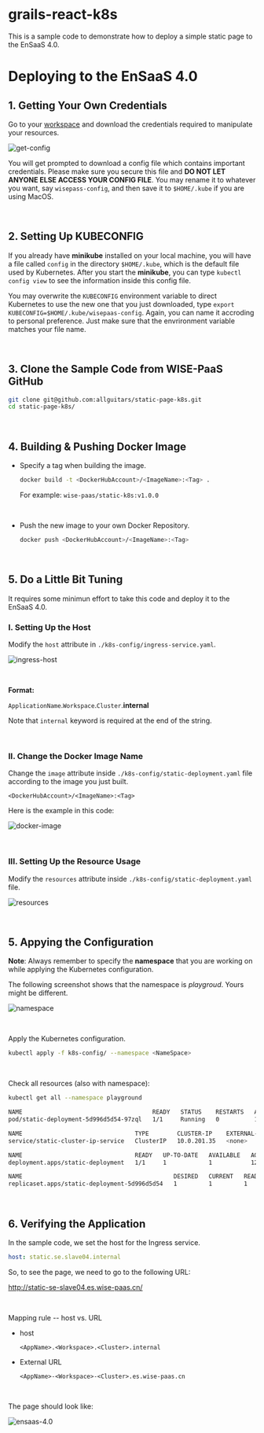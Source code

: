 # grails-react-k8s

This is a sample code to demonstrate how to deploy a simple static page to the EnSaaS 4.0.



# Deploying to the EnSaaS 4.0

## 1. Getting Your Own Credentials

Go to your [workspace](https://portal-mp-master.es.wise-paas.cn/cluster-info/workspaces) and download the credentials required to manipulate your resources.

![get-config](./img/get-config.png)

You will get prompted to download a config file which contains important credentials. Please make sure you secure this file and **DO NOT LET ANYONE ELSE ACCESS YOUR CONFIG FILE**. You may rename it to whatever you want, say ``wisepass-config``, and then save it to ``$HOME/.kube`` if you are using MacOS.

<br>

## 2. Setting Up KUBECONFIG

If you already have **minikube** installed on your local machine, you will have a file called ``config`` in the directory ``$HOME/.kube``, which is the default file used by Kubernetes. After you start the **minikube**, you can type ``kubectl config view`` to see the information inside this config file.

You may overwrite the ``KUBECONFIG`` environment variable to direct Kubernetes to use the new one that you just downloaded, type ``export KUBECONFIG=$HOME/.kube/wisepaas-config``. Again, you can name it accroding to personal preference. Just make sure that the envrironment variable matches your file name.

<br>

## 3. Clone the Sample Code from WISE-PaaS GitHub

```bash
git clone git@github.com:allguitars/static-page-k8s.git
cd static-page-k8s/
```

<br>

## 4. Building & Pushing Docker Image

- Specify a tag when building the image.

  ```bash
  docker build -t <DockerHubAccount>/<ImageName>:<Tag> .
  ```

  For example: ``wise-paas/static-k8s:v1.0.0``

  <br>

- Push the new image to your own Docker Repository.

  ```bash
  docker push <DockerHubAccount>/<ImageName>:<Tag>
  ```

<br>

## 5. Do a Little Bit Tuning

It requires some minimun effort to take this code and deploy it to the EnSaaS 4.0.

### I. Setting Up the Host

Modify the ``host`` attribute in ``./k8s-config/ingress-service.yaml``.

![ingress-host](./img/ingress-host.png)

<br>

**Format:**

``ApplicationName``.``Workspace``.``Cluster``.**internal**

Note that ``internal`` keyword is required at the end of the string.

<br>

### II. Change the Docker Image Name

Change the ``image`` attribute inside ``./k8s-config/static-deployment.yaml`` file according to the image you just built.

```
<DockerHubAccount>/<ImageName>:<Tag>
```

Here is the example in this code:

![docker-image](./img/docker-image.png)

<br>

### III. Setting Up the Resource Usage

Modify the ``resources`` attribute inside ``./k8s-config/static-deployment.yaml`` file.

![resources](./img/resources.png)

<br>

## 5. Appying the Configuration

**Note**: Always remember to specify the **namespace** that you are working on while applying the Kubernetes configuration.

The following screenshot shows that the namespace is *playgroud*. Yours might be different.

![namespace](./img/namespace.png)

<br>

Apply the Kubernetes configuration.

```bash
kubectl apply -f k8s-config/ --namespace <NameSpace>
```

<br>

Check all resources (also with namespace):

```bash
kubectl get all --namespace playground

NAME                                     READY   STATUS    RESTARTS   AGE
pod/static-deployment-5d996d5d54-97zql   1/1     Running   0          124m

NAME                                TYPE        CLUSTER-IP    EXTERNAL-IP   PORT(S)    AGE
service/static-cluster-ip-service   ClusterIP   10.0.201.35   <none>        3000/TCP   124m

NAME                                READY   UP-TO-DATE   AVAILABLE   AGE
deployment.apps/static-deployment   1/1     1            1           124m

NAME                                           DESIRED   CURRENT   READY   AGE
replicaset.apps/static-deployment-5d996d5d54   1         1         1       124m
```

<br>

## 6. Verifying the Application

In the sample code, we set the host for the Ingress service.

```yaml
host: static.se.slave04.internal
```

So, to see the page, we need to go to the following URL:

http://static-se-slave04.es.wise-paas.cn/

<br>

Mapping rule -- host vs. URL

- host

  ```
  <AppName>.<Workspace>.<Cluster>.internal
  ```

- External URL

  ```
  <AppName>-<Workspace>-<Cluster>.es.wise-paas.cn
  ```

  <br>

The page should look like:

![ensaas-4.0](./img/result.png)



